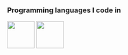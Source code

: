 
### Programming languages I code in

<img src="https://upload.wikimedia.org/wikipedia/commons/c/c3/Python-logo-notext.svg" width="64" height="64"> <img src="https://upload.wikimedia.org/wikipedia/en/3/30/Java_programming_language_logo.svg" width="64" height="64"> 





